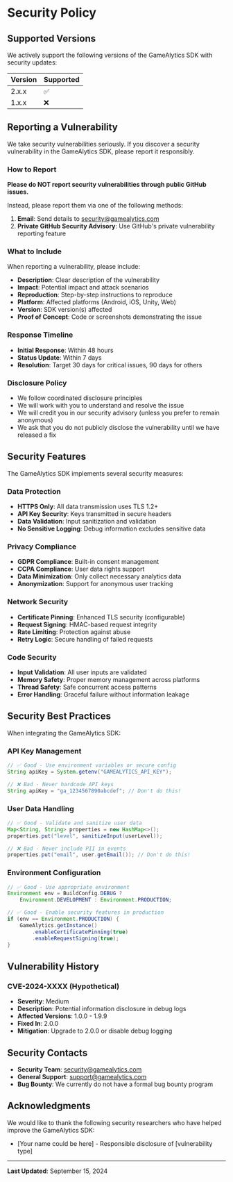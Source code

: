 # Security Policy

## Supported Versions

We actively support the following versions of the GameAlytics SDK with security updates:

| Version | Supported          |
| ------- | ------------------ |
| 2.x.x   | :white_check_mark: |
| 1.x.x   | :x:                |

## Reporting a Vulnerability

We take security vulnerabilities seriously. If you discover a security vulnerability in the GameAlytics SDK, please report it responsibly.

### How to Report

**Please do NOT report security vulnerabilities through public GitHub issues.**

Instead, please report them via one of the following methods:

1. **Email**: Send details to security@gamealytics.com
2. **Private GitHub Security Advisory**: Use GitHub's private vulnerability reporting feature

### What to Include

When reporting a vulnerability, please include:

- **Description**: Clear description of the vulnerability
- **Impact**: Potential impact and attack scenarios
- **Reproduction**: Step-by-step instructions to reproduce
- **Platform**: Affected platforms (Android, iOS, Unity, Web)
- **Version**: SDK version(s) affected
- **Proof of Concept**: Code or screenshots demonstrating the issue

### Response Timeline

- **Initial Response**: Within 48 hours
- **Status Update**: Within 7 days
- **Resolution**: Target 30 days for critical issues, 90 days for others

### Disclosure Policy

- We follow coordinated disclosure principles
- We will work with you to understand and resolve the issue
- We will credit you in our security advisory (unless you prefer to remain anonymous)
- We ask that you do not publicly disclose the vulnerability until we have released a fix

## Security Features

The GameAlytics SDK implements several security measures:

### Data Protection
- **HTTPS Only**: All data transmission uses TLS 1.2+
- **API Key Security**: Keys transmitted in secure headers
- **Data Validation**: Input sanitization and validation
- **No Sensitive Logging**: Debug information excludes sensitive data

### Privacy Compliance
- **GDPR Compliance**: Built-in consent management
- **CCPA Compliance**: User data rights support
- **Data Minimization**: Only collect necessary analytics data
- **Anonymization**: Support for anonymous user tracking

### Network Security
- **Certificate Pinning**: Enhanced TLS security (configurable)
- **Request Signing**: HMAC-based request integrity
- **Rate Limiting**: Protection against abuse
- **Retry Logic**: Secure handling of failed requests

### Code Security
- **Input Validation**: All user inputs are validated
- **Memory Safety**: Proper memory management across platforms
- **Thread Safety**: Safe concurrent access patterns
- **Error Handling**: Graceful failure without information leakage

## Security Best Practices

When integrating the GameAlytics SDK:

### API Key Management
```java
// ✅ Good - Use environment variables or secure config
String apiKey = System.getenv("GAMEALYTICS_API_KEY");

// ❌ Bad - Never hardcode API keys
String apiKey = "ga_1234567890abcdef"; // Don't do this!
```

### User Data Handling
```java
// ✅ Good - Validate and sanitize user data
Map<String, String> properties = new HashMap<>();
properties.put("level", sanitizeInput(userLevel));

// ❌ Bad - Never include PII in events
properties.put("email", user.getEmail()); // Don't do this!
```

### Environment Configuration
```java
// ✅ Good - Use appropriate environment
Environment env = BuildConfig.DEBUG ? 
    Environment.DEVELOPMENT : Environment.PRODUCTION;

// ✅ Good - Enable security features in production
if (env == Environment.PRODUCTION) {
    GameAlytics.getInstance()
        .enableCertificatePinning(true)
        .enableRequestSigning(true);
}
```

## Vulnerability History

### CVE-2024-XXXX (Hypothetical)
- **Severity**: Medium
- **Description**: Potential information disclosure in debug logs
- **Affected Versions**: 1.0.0 - 1.9.9
- **Fixed In**: 2.0.0
- **Mitigation**: Upgrade to 2.0.0 or disable debug logging

## Security Contacts

- **Security Team**: security@gamealytics.com
- **General Support**: support@gamealytics.com
- **Bug Bounty**: We currently do not have a formal bug bounty program

## Acknowledgments

We would like to thank the following security researchers who have helped improve the GameAlytics SDK:

- [Your name could be here] - Responsible disclosure of [vulnerability type]

---

**Last Updated**: September 15, 2024
